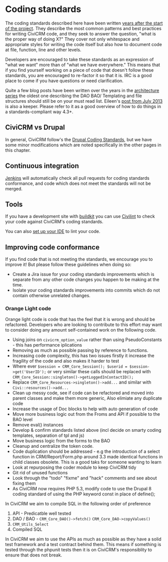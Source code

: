# Coding standards

The coding standards described here have been written
[years after the start of the project](http://civicrm.org/blogs/eileen/you-owe-me-3-tests-function-kitchen-sink).
They describe the most common patterns and best practices for writing
CiviCRM code, and they seek to answer the question, "what is the proper
way of doing X?" They cover not only whitespace and appropriate styles
for writing the code itself but also how to document code at file,
function, line and other levels.

Developers are encouraged to take these standards as an expression of
"what we want" more than of "what we have everywhere."  This means that
if you find yourself working on a piece of code that doesn't follow
these standards, you are encouraged to re-factor it so that it is. IRC
is a good place to come if you have questions or need clarification.

Quite a few blog posts have been written over the years in the
[architecture series](http://civicrm.org/category/civicrm-blog-categories/architecture-series) the
oldest one describing the DAO BAO/ Templating and file structures should
still be on your must read list. Eileen's [post from July 2013](https://civicrm.org/blog/eileen/doing-the-dishes-aka-code-cleanup) is also a
keeper. Please refer to it as a good overview of how to do things in a
standards-compliant way 4.3+.


## CiviCRM vs Drupal

In general, CiviCRM follow's the [Drupal Coding Standards](https://www.drupal.org/docs/develop/standards), but we have some minor modifications which are noted specifically in the other pages in this chapter.

## Continuous integration

[Jenkins](/tools/jenkins.md) will automatically check all pull requests for coding standards conformance, and code which does not meet the standards will not be merged. 


## Tools

If you have a development site with [buildkit](/tools/buildkit.md) you can use [Civilint](/tools/civilint.md) to check your code against CiviCRM's coding standards.

You can also [set up your IDE](/tools/phpstorm.md) to lint your code.


## Improving code conformance

If you find code that is not meeting the standards, we encourage you to improve it! But please follow these guidelines when doing so: 

* Create a Jira issue for your coding standards improvements which is separate from any other code changes you happen to be making at the time. 
* Isolate your coding standards improvements into commits which do not contain otherwise unrelated changes.

### Orange Light code

Orange light code is code that has the feel that it is wrong and should be refactored. Developers who are looking to contribute to this effort may want to consider doing any amount self-contained work on the following code. 

* Using joins on `civicrm_option_value` rather than using PseudoConstants - this has performance iplications
* Removing as much as possible passing by reference to functions.
* Increasing code complexity, this has two issues firstly it increase the fragility of the code and also makes it harder to test
* Where ever `$session = CRM_Core_Session(); $userid = $session->get('UserID');` or very similar these calls should be replaced with `CRM_Core_Session::singleton()->getLoggedInContactID();`
* Replace `CRM_Core_Resources->singleton()->add...` and similar with `Civi::resources()->add...`
* Clean up messy code, see if code can be refactored and moved into parent classes and make them more generic, Also elimiate any duplicate code
* Increase the usage of Doc blocks to help with auto generation of code
* Move more business logic out from the Froms and API if possible to the BAO level
* Remove eval() instances
* Develop & confirm standards listed above (incl decide on smarty coding templates, separation of tpl and js)
* Move business logic from the forms to the BAO
* Cleanup and centralize the token code.
* Code duplication should be addressed - e.g the introduction of a select function in CRM/Report/Form.php around 3.3 made identical functions in child classes obsolete. This is a good taks for someone wanting to learn
* Look at repurposing the coder module to keep CiviCRM tidy
* Git rid of unused functions
* Look through the "todo" "fixme" and "hack" comments and see about fixing them
* As CiviCRM now requires PHP 5.3, modify code to use the Drupal 8 coding standard of using the PHP keyword const in place of define();

In CiviCRM we aim to compile SQL in the following order of preference

1. API - Predicatble well tested
3. DAO / BAO - `CRM_Core_DAO()->fetch()` `CRM_Core_DAO->copyValues()`
2. `CRM_Utils_Select`
4. Compiled SQL

In CiviCRM we aim to use the APIs as much as possible as they have a solid test framework and a test contract behind them. This means if something is tested through the phpunit tests then it is on CiviCRM's responsiblity to ensure that does not break. 
